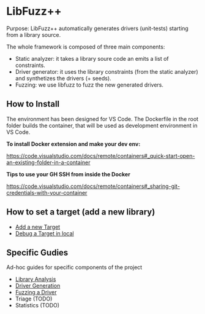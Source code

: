 # LibFuzz++

Purpose: LibFuzz++ automatically generates drivers (unit-tests) starting from a library source.

The whole framework is composed of three main components:

- Static analyzer: it takes a library soure code an emits a list of constraints.
- Driver generator: it uses the library constraints (from the static analyzer) and synthetizes the drivers (+ seeds).
- Fuzzing: we use libfuzz to fuzz the new generated drivers.

## How to Install

The environment has been designed for VS Code. 
The Dockerfile in the root folder builds the container, that will be used as development environment in VS Code.

**To install Docker extension and make your dev env:**

https://code.visualstudio.com/docs/remote/containers#_quick-start-open-an-existing-folder-in-a-container

**Tips to use your GH SSH from inside the Docker**

https://code.visualstudio.com/docs/remote/containers#_sharing-git-credentials-with-your-container

## How to set a target (add a new library)

- [Add a new Target](./docs/AddNewTarget.md)
- [Debug a Target in local](./docs/DebugLocal.md)

## Specific Gudies

Ad-hoc guides for specific components of the project

- [Library Analysis](./docs/Analysis.md)
- [Driver Generation](./docs/DriverGeneration.md)
- [Fuzzing a Driver](./docs/FuzzingDrivers.md)
- Triage (TODO)
- Statistics (TODO)

